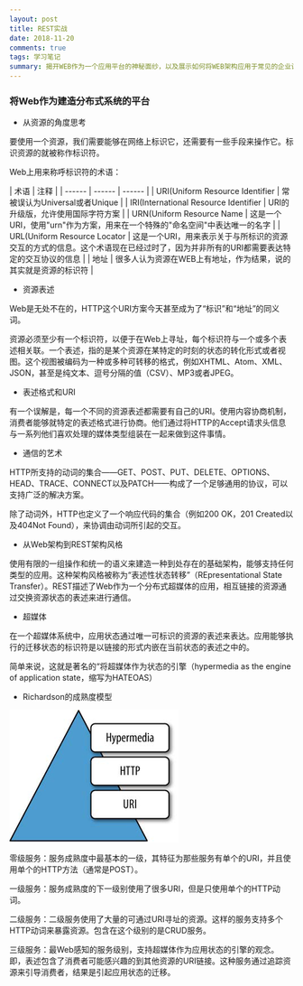 ```yaml
---
layout: post
title: REST实战
date: 2018-11-20
comments: true 
tags: 学习笔记
summary: 揭开WEB作为一个应用平台的神秘面纱，以及展示如何将WEB架构应用于常见的企业计算问题。帮助大家建造一个可以由其它系统使用的开放的信息平台，它避开集成，而支持组合，但仍然实现了有价值的业务行为。这是一个分布式的、超媒体驱动的应用平台。
---
```

### 将Web作为建造分布式系统的平台

* 从资源的角度思考

要使用一个资源，我们需要能够在网络上标识它，还需要有一些手段来操作它。标识资源的就被称作标识符。

Web上用来称呼标识符的术语：

| 术语 | 注释 |
| ------ | ------ | ------ |
| URI(Uniform Resource Identifier | 常被误认为Universal或者Unique |
| IRI(International Resource Identifier | URI的升级版，允许使用国际字符方案 |
| URN(Uniform Resource Name | 这是一个URI，使用"urn"作为方案，用来在一个特殊的"命名空间"中表达唯一的名字 |
| URL(Uniform Resource Locator | 这是一个URI，用来表示关于与所标识的资源交互的方式的信息。这个术语现在已经过时了，因为并非所有的URI都需要表达特定的交互协议的信息 |
| 地址 | 很多人认为资源在WEB上有地址，作为结果，说的其实就是资源的标识符 |

* 资源表述

Web是无处不在的，HTTP这个URI方案今天甚至成为了“标识”和“地址”的同义词。

资源必须至少有一个标识符，以便于在Web上寻址，每个标识符与一个或多个表述相关联。一个表述，指的是某个资源在某特定的时刻的状态的转化形式或者视图。这个视图被编码为一种或多种可转移的格式，例如XHTML、Atom、XML、JSON，甚至是纯文本、逗号分隔的值（CSV）、MP3或者JPEG。

* 表述格式和URI

有一个误解是，每一个不同的资源表述都需要有自己的URI。使用内容协商机制，消费者能够就特定的表述格式进行协商。他们通过将HTTP的Accept请求头信息与一系列他们喜欢处理的媒体类型组装在一起来做到这件事情。

* 通信的艺术

HTTP所支持的动词的集合——GET、POST、PUT、DELETE、OPTIONS、HEAD、TRACE、CONNECT以及PATCH——构成了一个足够通用的协议，可以支持广泛的解决方案。

除了动词外，HTTP也定义了一个响应代码的集合（例如200 OK，201 Created以及404Not Found），来协调由动词所引起的交互。

* 从Web架构到REST架构风格

使用有限的一组操作和统一的语义来建造一种到处存在的基础架构，能够支持任何类型的应用。这种架构风格被称为“表述性状态转移”（REpresentational State Transfer）。REST描述了Web作为一个分布式超媒体的应用，相互链接的资源通过交换资源状态的表述来进行通信。

* 超媒体

在一个超媒体系统中，应用状态通过唯一可标识的资源的表述来表达。应用能够执行的迁移状态的标识符是以链接的形式内嵌在当前状态的表述之中的。

简单来说，这就是著名的“将超媒体作为状态的引擎（hypermedia as the engine of application state，缩写为HATEOAS）

* Richardson的成熟度模型

![Richardson的成熟度模型][Richardson]

[Richardson]: /images/blog/REST/Richardson.png

零级服务：服务成熟度中最基本的一级，其特征为那些服务有单个的URI，并且使用单个的HTTP方法（通常是POST）。

一级服务：服务成熟度的下一级别使用了很多URI，但是只使用单个的HTTP动词。

二级服务：二级服务使用了大量的可通过URI寻址的资源。这样的服务支持多个HTTP动词来暴露资源。包含在这个级别的是CRUD服务。

三级服务：最Web感知的服务级别，支持超媒体作为应用状态的引擎的观念。即，表述包含了消费者可能感兴趣的到其他资源的URI链接。这种服务通过追踪资源来引导消费者，结果是引起应用状态的迁移。

